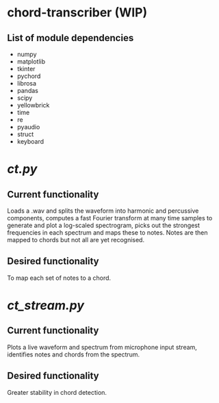 # chord-transcriber (WIP)

## List of module dependencies
- numpy
- matplotlib
- tkinter
- pychord
- librosa
- pandas
- scipy
- yellowbrick
- time
- re
- pyaudio
- struct
- keyboard

# _ct.py_

## Current functionality
Loads a .wav and splits the waveform into harmonic and percussive components, computes a fast Fourier transform at many time samples to generate and plot a log-scaled spectrogram, picks out the strongest frequencies in each spectrum and maps these to notes. Notes are then mapped to chords but not all are yet recognised.

## Desired functionality
To map each set of notes to a chord.

# _ct_stream.py_

## Current functionality
Plots a live waveform and spectrum from microphone input stream, identifies notes and chords from the spectrum.

## Desired functionality
Greater stability in chord detection.
